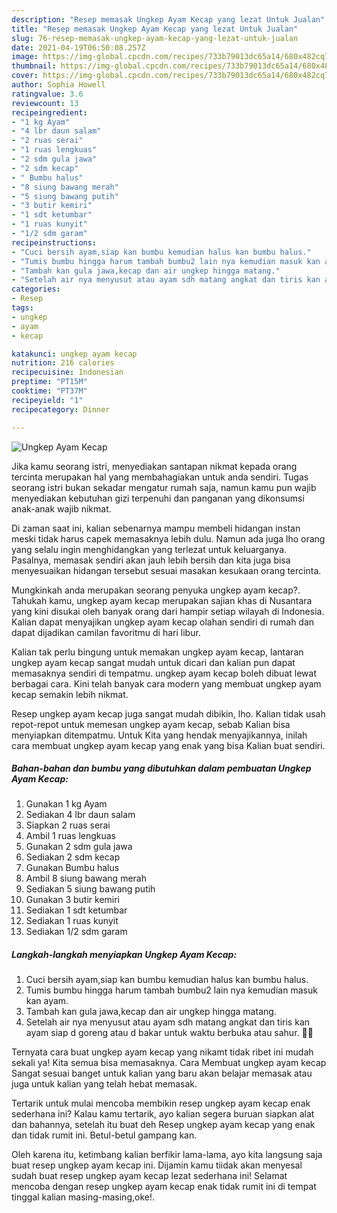 ```yaml
---
description: "Resep memasak Ungkep Ayam Kecap yang lezat Untuk Jualan"
title: "Resep memasak Ungkep Ayam Kecap yang lezat Untuk Jualan"
slug: 76-resep-memasak-ungkep-ayam-kecap-yang-lezat-untuk-jualan
date: 2021-04-19T06:50:08.257Z
image: https://img-global.cpcdn.com/recipes/733b79013dc65a14/680x482cq70/ungkep-ayam-kecap-foto-resep-utama.jpg
thumbnail: https://img-global.cpcdn.com/recipes/733b79013dc65a14/680x482cq70/ungkep-ayam-kecap-foto-resep-utama.jpg
cover: https://img-global.cpcdn.com/recipes/733b79013dc65a14/680x482cq70/ungkep-ayam-kecap-foto-resep-utama.jpg
author: Sophia Howell
ratingvalue: 3.6
reviewcount: 13
recipeingredient:
- "1 kg Ayam"
- "4 lbr daun salam"
- "2 ruas serai"
- "1 ruas lengkuas"
- "2 sdm gula jawa"
- "2 sdm kecap"
- " Bumbu halus"
- "8 siung bawang merah"
- "5 siung bawang putih"
- "3 butir kemiri"
- "1 sdt ketumbar"
- "1 ruas kunyit"
- "1/2 sdm garam"
recipeinstructions:
- "Cuci bersih ayam,siap kan bumbu kemudian halus kan bumbu halus."
- "Tumis bumbu hingga harum tambah bumbu2 lain nya kemudian masuk kan ayam."
- "Tambah kan gula jawa,kecap dan air ungkep hingga matang."
- "Setelah air nya menyusut atau ayam sdh matang angkat dan tiris kan ayam siap d goreng atau d bakar untuk waktu berbuka atau sahur. 🥰🥰"
categories:
- Resep
tags:
- ungkep
- ayam
- kecap

katakunci: ungkep ayam kecap 
nutrition: 216 calories
recipecuisine: Indonesian
preptime: "PT15M"
cooktime: "PT37M"
recipeyield: "1"
recipecategory: Dinner

---
```



![Ungkep Ayam Kecap](https://img-global.cpcdn.com/recipes/733b79013dc65a14/680x482cq70/ungkep-ayam-kecap-foto-resep-utama.jpg)

Jika kamu seorang istri, menyediakan santapan nikmat kepada orang tercinta merupakan hal yang membahagiakan untuk anda sendiri. Tugas seorang istri bukan sekadar mengatur rumah saja, namun kamu pun wajib menyediakan kebutuhan gizi terpenuhi dan panganan yang dikonsumsi anak-anak wajib nikmat.

Di zaman  saat ini, kalian sebenarnya mampu membeli hidangan instan meski tidak harus capek memasaknya lebih dulu. Namun ada juga lho orang yang selalu ingin menghidangkan yang terlezat untuk keluarganya. Pasalnya, memasak sendiri akan jauh lebih bersih dan kita juga bisa menyesuaikan hidangan tersebut sesuai masakan kesukaan orang tercinta. 



Mungkinkah anda merupakan seorang penyuka ungkep ayam kecap?. Tahukah kamu, ungkep ayam kecap merupakan sajian khas di Nusantara yang kini disukai oleh banyak orang dari hampir setiap wilayah di Indonesia. Kalian dapat menyajikan ungkep ayam kecap olahan sendiri di rumah dan dapat dijadikan camilan favoritmu di hari libur.

Kalian tak perlu bingung untuk memakan ungkep ayam kecap, lantaran ungkep ayam kecap sangat mudah untuk dicari dan kalian pun dapat memasaknya sendiri di tempatmu. ungkep ayam kecap boleh dibuat lewat berbagai cara. Kini telah banyak cara modern yang membuat ungkep ayam kecap semakin lebih nikmat.

Resep ungkep ayam kecap juga sangat mudah dibikin, lho. Kalian tidak usah repot-repot untuk memesan ungkep ayam kecap, sebab Kalian bisa menyiapkan ditempatmu. Untuk Kita yang hendak menyajikannya, inilah cara membuat ungkep ayam kecap yang enak yang bisa Kalian buat sendiri.

<!--inarticleads1-->

##### Bahan-bahan dan bumbu yang dibutuhkan dalam pembuatan Ungkep Ayam Kecap:

1. Gunakan 1 kg Ayam
1. Sediakan 4 lbr daun salam
1. Siapkan 2 ruas serai
1. Ambil 1 ruas lengkuas
1. Gunakan 2 sdm gula jawa
1. Sediakan 2 sdm kecap
1. Gunakan  Bumbu halus
1. Ambil 8 siung bawang merah
1. Sediakan 5 siung bawang putih
1. Gunakan 3 butir kemiri
1. Sediakan 1 sdt ketumbar
1. Sediakan 1 ruas kunyit
1. Sediakan 1/2 sdm garam




<!--inarticleads2-->

##### Langkah-langkah menyiapkan Ungkep Ayam Kecap:

1. Cuci bersih ayam,siap kan bumbu kemudian halus kan bumbu halus.
1. Tumis bumbu hingga harum tambah bumbu2 lain nya kemudian masuk kan ayam.
1. Tambah kan gula jawa,kecap dan air ungkep hingga matang.
1. Setelah air nya menyusut atau ayam sdh matang angkat dan tiris kan ayam siap d goreng atau d bakar untuk waktu berbuka atau sahur. 🥰🥰




Ternyata cara buat ungkep ayam kecap yang nikamt tidak ribet ini mudah sekali ya! Kita semua bisa memasaknya. Cara Membuat ungkep ayam kecap Sangat sesuai banget untuk kalian yang baru akan belajar memasak atau juga untuk kalian yang telah hebat memasak.

Tertarik untuk mulai mencoba membikin resep ungkep ayam kecap enak sederhana ini? Kalau kamu tertarik, ayo kalian segera buruan siapkan alat dan bahannya, setelah itu buat deh Resep ungkep ayam kecap yang enak dan tidak rumit ini. Betul-betul gampang kan. 

Oleh karena itu, ketimbang kalian berfikir lama-lama, ayo kita langsung saja buat resep ungkep ayam kecap ini. Dijamin kamu tiidak akan menyesal sudah buat resep ungkep ayam kecap lezat sederhana ini! Selamat mencoba dengan resep ungkep ayam kecap enak tidak rumit ini di tempat tinggal kalian masing-masing,oke!.

